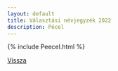 ```yaml
---
layout: default
title: Választási névjegyzék 2022
description: Pécel
---
```


{% include Peecel.html %}

[Vissza](./)